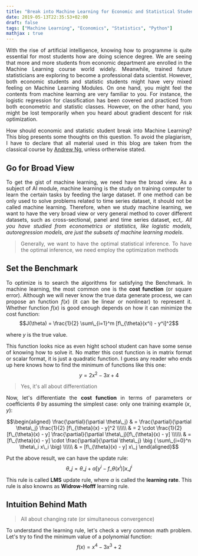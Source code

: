 ```yaml
---
title: "Break into Machine Learning for Economic and Statistical Students"
date: 2019-05-13T22:35:53+02:00
draft: false
tags: ["Machine Learning", "Economics", "Statistics", "Python"]
mathjax : true
---
```


<div style="text-align:justify">

With the rise of artificial intelligence, knowing how to programme is quite essential for most students how are doing science degree. We are seeing that more and more students from economic department are enrolled in the Machine Learning course world widely. Meanwhile, trained future statisticians are exploring to become a professional data scientist. However, both economic students and statistic students might have very mixed feeling on Machine Learning Modules. On one hand, you might feel the contents from machine learning are very familiar to you. For instance, the logistic regression for classification has been covered and practiced from both econometric and statistic classes. However, on the other hand, you might be lost temporarily when you heard about gradient descent for risk optimization.

How should economic and statistic student break into Machine Learning? This blog presents some thoughts on this question. To avoid the plagiarism, I have to declare that all material used in this blog are taken from the classical course by [Andrew Ng](https://see.stanford.edu/course/cs229), unless ortherwise stated.

## Go for Broad View

To get the gist of machine learning, we need have the broad view. As a subject of AI module, machine learning is the study on training computer to learn the certain tasks by feeding the large dataset. If one method can be only used to solve problems related to time series dataset, it should not be called machine learning. Therefore, when we study machine learning, we want to have the very broad view or very general method to cover different datasets, such as cross-sectional, panel and time series dataset, ect,. *All you have studied from econometrics or statistics, like logistic models, autoregression models, are just the subsets of machine learning models*.

> Generally, we want to have the optimal statistical inference. To have the optimal inference, we need employ the optimization methods

## Set the Benchmark

To optimize is to search the algorithms for satisfying the Benchmark. In machine learning, the most common one is the **cost function** (or square error). Although we will never know the true data generate process, we can propose an function $f(x)$ (it can be linear or nonlinear) to represent it. Whether function $f(x)$ is good enough depends on how it can minimize the cost function:
$$J(\theta) = \frac{1}{2} \sum\_{i=1}^m [f\_{\theta}(x^i) - y^i]^2$$

where $y$ is the true value.

This function looks nice as even hight school student can have some sense of knowing how to solve it. No matter this cost function is in matrix format or scalar format, it is just a quadratic function. I guess any reader who ends up here knows how to find the minimum of functions like this one:
$$y = 2x^2 - 3x + 4$$

> Yes, it's all about differentiation

Now, let's differentiate the **cost function** in terms of parameters or coefficients $\theta$ by assuming the simplest case: only one training example $(x, y)$:

$$\begin{aligned}
\frac{\partial}{\partial \theta\_j} & = \frac{\partial}{\partial \theta\_j} \frac{1}{2} [f\_{\theta}(x) - y]^2 \\\\\\
& = 2 \cdot \frac{1}{2} [f\_{\theta}(x) - y] \frac{\partial}{\partial \theta\_j}[f\_{\theta}(x) - y] \\\\\\
& = [f\_{\theta}(x) - y] \cdot \frac{\partial}{\partial \theta\_j} \big ( \sum\_{i=0}^n \theta\_i x\_i \big) \\\\\\
& = [f\_{\theta}(x) - y] x\_j
\end{aligned}$$

Put the above result, we can have the update rule:
$$\theta\_j = \theta\_j + \alpha [y^i - f\_{\theta}(x^i)] x\_j^i$$

This rule is called **LMS** update rule, where $\alpha$ is called the **learning rate**. This rule is also knowns as **Widrow-Hofff** learning rule.


## Intuition Behind Math

> All about changing rate (or simultaneous convergence)

To understand the learning rule, let's check a very common math problem. Let's try to find the minimum value of a polynomial function:
$$f(x) = x^4 - 3x^3 + 2$$
